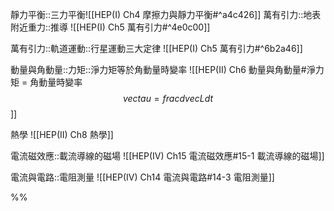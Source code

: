 靜力平衡::三力平衡![[HEP(I) Ch4 摩擦力與靜力平衡#^a4c426]]
萬有引力::地表附近重力::推導
![[HEP(I) Ch5 萬有引力#^4e0c00]]

萬有引力::軌道運動::行星運動三大定律
![[HEP(I) Ch5 萬有引力#^6b2a46]]

動量與角動量::力矩::淨力矩等於角動量時變率
![[HEP(II) Ch6 動量與角動量#淨力矩 = 角動量時變率 $$ vec tau = frac{d vec L}{dt}$$]]

熱學
![[HEP(II) Ch8 熱學]]

電流磁效應::載流導線的磁場
![[HEP(IV) Ch15 電流磁效應#15-1 載流導線的磁場]]

電流與電路::電阻測量
![[HEP(IV) Ch14 電流與電路#14-3 電阻測量]]

%%